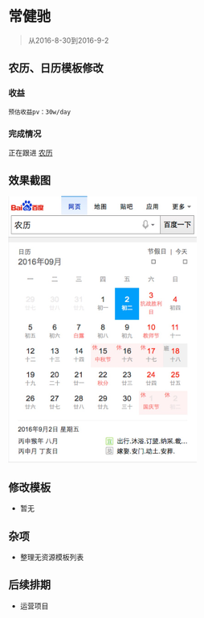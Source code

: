 # 常健驰

> 从2016-8-30到2016-9-2

## 农历、日历模板修改

### 收益

    预估收益pv：30w/day

### 完成情况

正在跟进 [农历](http://cp01-ala-fe-5.epc.baidu.com:8003/s?word=%E5%86%9C%E5%8E%86&wiseus=10.40.23.46)

## 效果截图

<img src="./img/v_changjianchi/nl.png" width="375">

## 修改模板 

* 暂无

## 杂项

* 整理无资源模板列表

## 后续排期

* 运营项目

